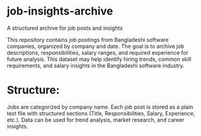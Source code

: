 # job-insights-archive
 A structured archive for job posts and insights 

This repository contains job postings from Bangladeshi software companies, organized by company and date. The goal is to archive job descriptions, responsibilities, salary ranges, and required experience for future analysis. This dataset may help identify hiring trends, common skill requirements, and salary insights in the Bangladeshi software industry.

# Structure:

Jobs are categorized by company name.
Each job post is stored as a plain text file with structured sections (Title, Responsibilities, Salary, Experience, etc.).
Data can be used for trend analysis, market research, and career insights.
